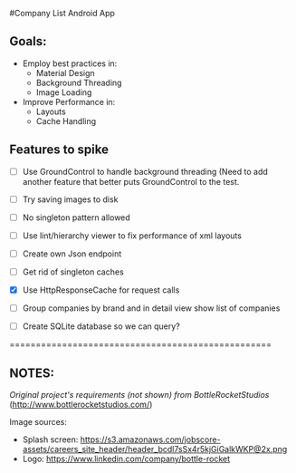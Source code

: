 #Company List Android App

## Goals: 
* Employ best practices in:
	* Material Design
	* Background Threading
	* Image Loading
* Improve Performance in:
	* Layouts
	* Cache Handling

## Features to spike
- [ ] Use GroundControl to handle background threading (Need to add another feature that better puts GroundControl to the test. 
- [ ] Try saving images to disk
- [ ] No singleton pattern allowed
- [ ] Use lint/hierarchy viewer to fix performance of xml layouts
- [ ] Create own Json endpoint

- [ ] Get rid of singleton caches
- [x] Use HttpResponseCache for request calls
- [ ] Group companies by brand and in detail view show list of companies
- [ ] Create SQLite database so we can query? 

==================================================

## NOTES:

*Original project's requirements (not shown) from BottleRocketStudios* (http://www.bottlerocketstudios.com/)

Image sources: 
* Splash screen: https://s3.amazonaws.com/jobscore-assets/careers_site_header/header_bcdl7sSx4r5kjGiGalkWKP@2x.png
* Logo: https://www.linkedin.com/company/bottle-rocket
